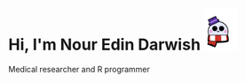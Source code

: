 # Hi, I'm Nour Edin Darwish <img src="https://raw.githubusercontent.com/adqe404/BrawlStarsAnimatedPins/refs/heads/master/Player%20Pins/Campaigns/BRAWLIDAYS/Gifs/emoji_brawlmas_thanks.gif" width="60" align="centre"></h1>
Medical researcher and R programmer
